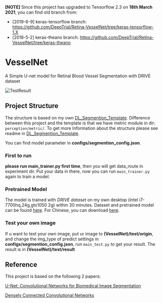 **[NOTE]** Since this project has upgraded to Tensorflow 2.3 on **18th March 2021**, you can find old branch from:

- [2019-6-9] keras-tensorflow branch: https://github.com/DeepTrial/Retina-VesselNet/tree/keras-tensorflow-1.X
- [2018-5-2] keras-theano branch: https://github.com/DeepTrial/Retina-VesselNet/tree/keras-theano


# VesselNet
A Simple U-net model for Retinal Blood Vessel Segmentation with DRIVE dataset

![TestResult](https://i.imgur.com/pPMANyZ.jpg)



## Project Structure
The structure is based on my own [DL_Segmention_Template][1]. Difference between this project and the template is that we have metric module in dir: `perception/metric/`. To get more Information about the structure please see readme in [DL_Segmention_Template][1].

You can find model parameter in **configs/segmention_config.json**.

### First to run
**please run main_trainer.py first time**, then you will get data_route in experiment dir. Put your data in there, now you can run `main_trainer.py` again to train a model. 

### Pretrained Model
The model is trained with *DRIVE dataset* on my own desktop (intel i7-7700hq,24g,gtx1050 2g) within 30 minutes.
Dataset and pretrained model can be found [here][2]. For Chinese, you can download [here][6].

### Test your own image
If u want to test your own image, put ur image to **(VesselNet)/test/origin**, and change the img_type of predict settings in **configs/segmention_config.json**, run `main_test.py` to get your result. The result is in **(VesselNet)/test/result**

## Reference
This project is based on the following 2 papers:



[U-Net: Convolutional Networks for Biomedical Image Segmentation](8)

[Densely Connected Convolutional Networks](7)



[1]: https://github.com/DeepTrial/DL_Segmention_Template
[2]: https://drive.google.com/file/d/1RALItn7a-XIe-ebsghk6HL-T0btJI9w7/view?usp=sharing
[3]: https://arxiv.org/pdf/1608.06993.pdf
[4]: https://github.com/liuzhuang13/DenseNet 
[5]: https://github.com/orobix/retina-unet
[6]: https://pan.baidu.com/s/1EnKeNTGimzVRa9QedWjxlg
[7]: https://arxiv.org/pdf/1608.06993.pdf
[8]: https://arxiv.org/pdf/1505.04597.pdf



